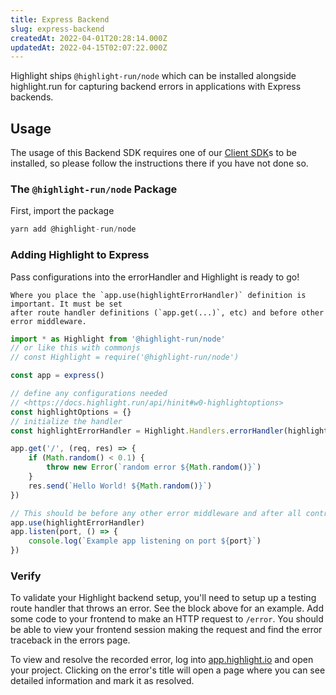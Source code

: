 ```yaml
---
title: Express Backend
slug: express-backend
createdAt: 2022-04-01T20:28:14.000Z
updatedAt: 2022-04-15T02:07:22.000Z
---
```


Highlight ships `@highlight-run/node` which can be installed alongside highlight.run for capturing backend errors in applications with Express backends.

## Usage

The usage of this Backend SDK requires one of our [Client SDK](../client-sdk/1_client-sdk-overview.md)s to be installed, so please follow the instructions there if you have not done so.

### The `@highlight-run/node` Package

First, import the package

```typescript
yarn add @highlight-run/node
```

### Adding Highlight to Express

Pass configurations into the errorHandler and Highlight is ready to go!


```hint
Where you place the `app.use(highlightErrorHandler)` definition is important. It must be set
after route handler definitions (`app.get(...)`, etc) and before other error middleware. 
```


```typescript
import * as Highlight from '@highlight-run/node'
// or like this with commonjs
// const Highlight = require('@highlight-run/node')

const app = express()

// define any configurations needed
// <https://docs.highlight.run/api/hinit#w0-highlightoptions>
const highlightOptions = {}
// initialize the handler
const highlightErrorHandler = Highlight.Handlers.errorHandler(highlightOptions)

app.get('/', (req, res) => {
    if (Math.random() < 0.1) {
        throw new Error(`random error ${Math.random()}`)
    }
    res.send(`Hello World! ${Math.random()}`)
})

// This should be before any other error middleware and after all controllers (route definitions)
app.use(highlightErrorHandler)
app.listen(port, () => {
    console.log(`Example app listening on port ${port}`)
})
```

### Verify

To validate your Highlight backend setup, you'll need to setup up a testing route handler that throws an error. See the block above for an example. Add some code to your frontend to make an HTTP request
to `/error`. You should be able to view your
frontend session making the request and find the error
traceback in the errors page.

To view and resolve the recorded error, log into [app.highlight.io](http://app.highlight.io/) and open your project. Clicking on the error's title will open a page where you can see detailed information and mark it as resolved.

